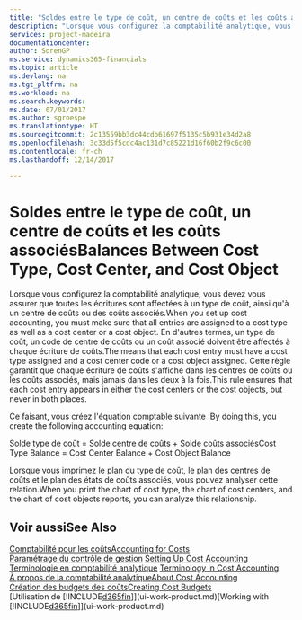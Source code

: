 ```yaml
---
title: "Soldes entre le type de coût, un centre de coûts et les coûts associés | Microsoft Docs"
description: "Lorsque vous configurez la comptabilité analytique, vous devez vous assurer que toutes les écritures sont affectées à un type de coût, ainsi qu'à un centre de coûts ou des coûts associés. En d'autres termes, un type de coût, un code de centre de coûts ou un coût associé doivent être affectés à chaque écriture de coûts. Cette règle garantit que chaque écriture de coûts s'affiche dans les centres de coûts ou les coûts associés, mais jamais dans les deux à la fois."
services: project-madeira
documentationcenter: 
author: SorenGP
ms.service: dynamics365-financials
ms.topic: article
ms.devlang: na
ms.tgt_pltfrm: na
ms.workload: na
ms.search.keywords: 
ms.date: 07/01/2017
ms.author: sgroespe
ms.translationtype: HT
ms.sourcegitcommit: 2c13559bb3dc44cdb61697f5135c5b931e34d2a8
ms.openlocfilehash: 3c33d5f5cdc4ac131d7c85221d16f60b2f9c6c00
ms.contentlocale: fr-ch
ms.lasthandoff: 12/14/2017

---
```

# <a name="balances-between-cost-type-cost-center-and-cost-object"></a><span data-ttu-id="cfa94-105">Soldes entre le type de coût, un centre de coûts et les coûts associés</span><span class="sxs-lookup"><span data-stu-id="cfa94-105">Balances Between Cost Type, Cost Center, and Cost Object</span></span>
<span data-ttu-id="cfa94-106">Lorsque vous configurez la comptabilité analytique, vous devez vous assurer que toutes les écritures sont affectées à un type de coût, ainsi qu'à un centre de coûts ou des coûts associés.</span><span class="sxs-lookup"><span data-stu-id="cfa94-106">When you set up cost accounting, you must make sure that all entries are assigned to a cost type as well as a cost center or a cost object.</span></span> <span data-ttu-id="cfa94-107">En d'autres termes, un type de coût, un code de centre de coûts ou un coût associé doivent être affectés à chaque écriture de coûts.</span><span class="sxs-lookup"><span data-stu-id="cfa94-107">The means that each cost entry must have a cost type assigned and a cost center code or a cost object assigned.</span></span> <span data-ttu-id="cfa94-108">Cette règle garantit que chaque écriture de coûts s'affiche dans les centres de coûts ou les coûts associés, mais jamais dans les deux à la fois.</span><span class="sxs-lookup"><span data-stu-id="cfa94-108">This rule ensures that each cost entry appears in either the cost centers or the cost objects, but never in both places.</span></span>  

 <span data-ttu-id="cfa94-109">Ce faisant, vous créez l'équation comptable suivante :</span><span class="sxs-lookup"><span data-stu-id="cfa94-109">By doing this, you create the following accounting equation:</span></span>  

 <span data-ttu-id="cfa94-110">Solde type de coût = Solde centre de coûts + Solde coûts associés</span><span class="sxs-lookup"><span data-stu-id="cfa94-110">Cost Type Balance = Cost Center Balance + Cost Object Balance</span></span>  

 <span data-ttu-id="cfa94-111">Lorsque vous imprimez le plan du type de coût, le plan des centres de coûts et le plan des états de coûts associés, vous pouvez analyser cette relation.</span><span class="sxs-lookup"><span data-stu-id="cfa94-111">When you print the chart of cost type, the chart of cost centers, and the chart of cost objects reports, you can analyze this relationship.</span></span>  

## <a name="see-also"></a><span data-ttu-id="cfa94-112">Voir aussi</span><span class="sxs-lookup"><span data-stu-id="cfa94-112">See Also</span></span>  
[<span data-ttu-id="cfa94-113">Comptabilité pour les coûts</span><span class="sxs-lookup"><span data-stu-id="cfa94-113">Accounting for Costs</span></span>](finance-manage-cost-accounting.md)  
 <span data-ttu-id="cfa94-114">[Paramétrage du contrôle de gestion](finance-set-up-cost-accounting.md) </span><span class="sxs-lookup"><span data-stu-id="cfa94-114">[Setting Up Cost Accounting](finance-set-up-cost-accounting.md) </span></span>  
 <span data-ttu-id="cfa94-115">[Terminologie en comptabilité analytique](finance-terminology-in-cost-accounting.md) </span><span class="sxs-lookup"><span data-stu-id="cfa94-115">[Terminology in Cost Accounting](finance-terminology-in-cost-accounting.md) </span></span>  
 [<span data-ttu-id="cfa94-116">À propos de la comptabilité analytique</span><span class="sxs-lookup"><span data-stu-id="cfa94-116">About Cost Accounting</span></span>](finance-about-cost-accounting.md)  
 [<span data-ttu-id="cfa94-117">Création des budgets des coûts</span><span class="sxs-lookup"><span data-stu-id="cfa94-117">Creating Cost Budgets</span></span>](finance-create-cost-budgets.md)  
 <span data-ttu-id="cfa94-118">[Utilisation de [!INCLUDE[d365fin](includes/d365fin_md.md)]](ui-work-product.md)</span><span class="sxs-lookup"><span data-stu-id="cfa94-118">[Working with [!INCLUDE[d365fin](includes/d365fin_md.md)]](ui-work-product.md)</span></span>

